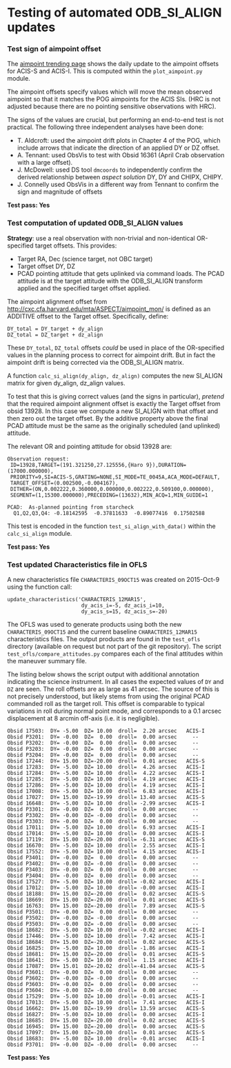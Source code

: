 # Testing of automated ODB_SI_ALIGN updates

### Test sign of aimpoint offset

The [aimpoint trending page](http://cxc.cfa.harvard.edu/mta/ASPECT/aimpoint_mon/) shows
the daily update to the aimpoint offsets for ACIS-S and ACIS-I.  This is computed
within the `plot_aimpoint.py` module.

The aimpoint offsets specify values which will move the mean observed aimpoint so
that it matches the POG aimpoints for the ACIS SIs.  (HRC is not adjusted because
there are no pointing sensitive observations with HRC).

The signs of the values are crucial, but performing an end-to-end test is not practical.
The following three independent analyses have been done:

- T. Aldcroft: used the aimpoint drift plots in Chapter 4 of the POG, which include arrows
  that indicate the direction of an applied DY or DZ offset.
- A. Tennant: used ObsVis to test with Obsid 16361 (April Crab observation with a
  large offset).
- J. McDowell: used DS tool `dmcoords` to independently confirm the derived relationship
  between *aspect solution* DY, DY and CHIPX, CHIPY.
- J. Connelly used ObsVis in a different way from Tennant to confirm the sign and magnitude of
offsets

**Test pass: Yes**

### Test computation of updated ODB_SI_ALIGN values

**Strategy**: use a real observation with non-trivial and non-identical
OR-specified target offsets.  This provides:

- Target RA, Dec (science target, not OBC target)
- Target offset DY, DZ
- PCAD pointing attitude that gets uplinked via command loads.
  The PCAD attitude is at the target attitude with the ODB_SI_ALIGN
  transform applied and the specified target offset applied.

The aimpoint alignment offset from http://cxc.cfa.harvard.edu/mta/ASPECT/aimpoint_mon/
is defined as an ADDITIVE offset to the Target offset.  Specifically, define:

```
DY_total = DY_target + dy_align
DZ_total = DZ_target + dz_align
```

These `DY_total`, `DZ_total` offsets *could* be used in place of the OR-specified values
in the planning process to correct for aimpoint drift.  But in fact the aimpoint drift
is being corrected via the ODB_SI_ALIGN matrix.

A function `calc_si_align(dy_align, dz_align)` computes the new SI_ALIGN matrix for
given dy_align, dz_align values.

To test that this is giving correct values (and the signs in particular), *pretend*
that the required aimpoint alignment offset is exactly the Target offset from
obsid 13928.  In this case we compute a new SI_ALIGN with that offset and then zero out
the target offset.  By the additive property above the final PCAD attitude must be the
same as the originally scheduled (and uplinked) attitude.

The relevant OR and pointing attitude for obsid 13928 are:

```
Observation request:
 ID=13928,TARGET=(191.321250,27.125556,{Haro 9}),DURATION=(17000.000000),
 PRIORITY=9,SI=ACIS-S,GRATING=NONE,SI_MODE=TE_0045A,ACA_MODE=DEFAULT,
 TARGET_OFFSET=(0.002500,-0.004167),
 DITHER=(ON,0.002222,0.360000,0.000000,0.002222,0.509100,0.000000),
 SEGMENT=(1,15300.000000),PRECEDING=(13632),MIN_ACQ=1,MIN_GUIDE=1

PCAD:  As-planned pointing from starcheck
  Q1,Q2,Q3,Q4: -0.18142595  -0.37811633  -0.89077416  0.17502588
```

This test is encoded in the function `test_si_align_with_data()` within the
`calc_si_align` module.

**Test pass: Yes**

### Test updated Characteristics file in OFLS

A new characteristics file `CHARACTERIS_09OCT15` was created on 2015-Oct-9 using the
function call:

```
update_characteristics('CHARACTERIS_12MAR15',
                        dy_acis_i=-5, dz_acis_i=10,
                        dy_acis_s=15, dz_acis_s=-20)
```

The OFLS was used to generate products using both the new `CHARACTERIS_09OCT15` and the
current baseline `CHARACTERIS_12MAR15` characteristics files.  The output products are
found in the `test_ofls` directory (available on request but not part of the git
repository).  The script `test_ofls/compare_attitudes.py` compares each of the final
attitudes within the maneuver summary file.

The listing below shows the script output with additional annotation indicating the
science instrument.  In all cases the expected values of `DY` and `DZ` are seen.  The roll
offsets are as large as 41 arcsec.  The source of this is not precisely understood, but
likely stems from using the original PCAD commanded roll as the target roll.  This offset
is comparable to typical variations in roll during normal point mode, and corresponds to a
0.1 arcsec displacement at 8 arcmin off-axis (i.e. it is negligible).

```
Obsid 17503:  DY= -5.00  DZ= 10.00  droll=  2.20 arcsec   ACIS-I
Obsid P3201:  DY= -0.00  DZ=  0.00  droll=  0.00 arcsec     --
Obsid P3202:  DY= -0.00  DZ=  0.00  droll=  0.00 arcsec     --
Obsid P3203:  DY= -0.00  DZ=  0.00  droll=  0.00 arcsec     --
Obsid P3204:  DY= -0.00  DZ=  0.00  droll=  0.00 arcsec     --
Obsid 17244:  DY= 15.00  DZ=-20.00  droll=  0.01 arcsec   ACIS-S
Obsid 17283:  DY= -5.00  DZ= 10.00  droll=  4.26 arcsec   ACIS-I
Obsid 17284:  DY= -5.00  DZ= 10.00  droll=  4.22 arcsec   ACIS-I
Obsid 17285:  DY= -5.00  DZ= 10.00  droll=  4.19 arcsec   ACIS-I
Obsid 17286:  DY= -5.00  DZ= 10.00  droll=  4.19 arcsec   ACIS-I
Obsid 17008:  DY= -5.00  DZ= 10.00  droll=  6.83 arcsec   ACIS-I
Obsid 17027:  DY= 15.00  DZ=-19.99  droll= 13.40 arcsec   ACIS-S
Obsid 16648:  DY= -5.00  DZ= 10.00  droll= -2.99 arcsec   ACIS-I
Obsid P3301:  DY= -0.00  DZ=  0.00  droll=  0.00 arcsec     --
Obsid P3302:  DY= -0.00  DZ= -0.00  droll=  0.00 arcsec     --
Obsid P3303:  DY= -0.00  DZ=  0.00  droll=  0.00 arcsec     --
Obsid 17011:  DY= -5.00  DZ= 10.00  droll=  6.93 arcsec   ACIS-I
Obsid 17014:  DY= -5.00  DZ= 10.00  droll=  0.00 arcsec   ACIS-I
Obsid 17119:  DY= 15.00  DZ=-20.00  droll= -6.31 arcsec   ACIS-S
Obsid 16670:  DY= -5.00  DZ= 10.00  droll=  2.55 arcsec   ACIS-I
Obsid 17552:  DY= -5.00  DZ= 10.00  droll=  4.15 arcsec   ACIS-I
Obsid P3401:  DY= -0.00  DZ=  0.00  droll=  0.00 arcsec     --
Obsid P3402:  DY= -0.00  DZ= -0.00  droll=  0.00 arcsec     --
Obsid P3403:  DY= -0.00  DZ=  0.00  droll=  0.00 arcsec     --
Obsid P3404:  DY= -0.00  DZ=  0.00  droll=  0.00 arcsec     --
Obsid 17527:  DY= -5.00  DZ= 10.00  droll= -0.02 arcsec   ACIS-I
Obsid 17012:  DY= -5.00  DZ= 10.00  droll= -0.00 arcsec   ACIS-I
Obsid 18188:  DY= 15.00  DZ=-20.00  droll=  0.02 arcsec   ACIS-S
Obsid 18669:  DY= 15.00  DZ=-20.00  droll=  0.01 arcsec   ACIS-S
Obsid 16763:  DY= 15.00  DZ=-20.00  droll=  7.89 arcsec   ACIS-S
Obsid P3501:  DY= -0.00  DZ=  0.00  droll=  0.00 arcsec     --
Obsid P3502:  DY= -0.00  DZ= -0.00  droll=  0.00 arcsec     --
Obsid P3503:  DY= -0.00  DZ= -0.00  droll=  0.00 arcsec     --
Obsid 18682:  DY= -5.00  DZ= 10.00  droll= -0.02 arcsec   ACIS-I
Obsid 17446:  DY= -5.00  DZ= 10.00  droll=  7.42 arcsec   ACIS-I
Obsid 18684:  DY= 15.00  DZ=-20.00  droll=  0.02 arcsec   ACIS-S
Obsid 16825:  DY= -5.00  DZ= 10.00  droll= -1.86 arcsec   ACIS-I
Obsid 18681:  DY= 15.00  DZ=-20.00  droll=  0.01 arcsec   ACIS-S
Obsid 18641:  DY= -5.00  DZ= 10.00  droll=  1.15 arcsec   ACIS-I
Obsid 17087:  DY= 15.01  DZ=-20.02  droll=-41.04 arcsec   ACIS-S
Obsid P3601:  DY= -0.00  DZ=  0.00  droll=  0.00 arcsec     --
Obsid P3602:  DY= -0.00  DZ= -0.00  droll=  0.00 arcsec     --
Obsid P3603:  DY= -0.00  DZ=  0.00  droll=  0.00 arcsec     --
Obsid P3604:  DY= -0.00  DZ= -0.00  droll=  0.00 arcsec     --
Obsid 17529:  DY= -5.00  DZ= 10.00  droll= -0.01 arcsec   ACIS-I
Obsid 17013:  DY= -5.00  DZ= 10.00  droll=  7.41 arcsec   ACIS-I
Obsid 16662:  DY= 15.00  DZ=-19.99  droll= 13.59 arcsec   ACIS-S
Obsid 16827:  DY= -5.00  DZ= 10.00  droll=  0.00 arcsec   ACIS-I
Obsid 18685:  DY= 15.00  DZ=-20.00  droll=  0.02 arcsec   ACIS-S
Obsid 16945:  DY= 15.00  DZ=-20.00  droll=  0.00 arcsec   ACIS-S
Obsid 17097:  DY= 15.00  DZ=-20.00  droll=  0.01 arcsec   ACIS-S
Obsid 18683:  DY= -5.00  DZ= 10.00  droll= -0.01 arcsec   ACIS-I
Obsid P3701:  DY= -0.00  DZ= -0.00  droll=  0.00 arcsec     --
```

**Test pass: Yes**
